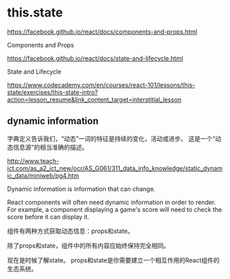 # this.state  


https://facebook.github.io/react/docs/components-and-props.html

Components and Props

https://facebook.github.io/react/docs/state-and-lifecycle.html

State and Lifecycle






https://www.codecademy.com/en/courses/react-101/lessons/this-state/exercises/this-state-intro?action=lesson_resume&link_content_target=interstitial_lesson



## dynamic information  


字典定义告诉我们，“动态”一词的特征是持续的变化，活动或进步。
这是一个“动态信息源”的相当准确的描述。

http://www.teach-ict.com/as_a2_ict_new/ocr/AS_G061/311_data_info_knowledge/static_dynamic_data/miniweb/pg4.htm



Dynamic information is information that can change.

React components will often need dynamic information in order to render. For example, a component displaying a game's score will need to check the score before it can display it.

组件有两种方式获取动态信息：props和state。

除了props和state，组件中的所有内容应始终保持完全相同。

现在是时候了解state。
props和state是你需要建立一个相互作用的React组件的生态系统。






















